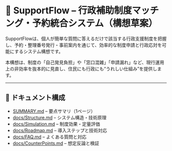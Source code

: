 # 📘 SupportFlow – 行政補助制度マッチング・予約統合システム（構想草案）

SupportFlowは、個人が簡単な質問に答えるだけで該当する行政支援制度を把握し、予約・整理番号発行・事前案内を通じて、効率的な制度申請と行政応対を可能にするシステム構想です。

本構想は、制度の「自己発見負担」や「窓口混雑」「申請漏れ」など、現行運用上の非効率を抜本的に見直し、住民にも行政にも“うれしい仕組み”を提供します。


---

## 📂 ドキュメント構成

- [SUMMARY.md](SUMMARY.md) – 要点サマリ（1ページ）
- [docs/Structure.md](docs/Structure.md) – システム構造・技術原理
- [docs/Simulation.md](docs/Simulation.md) – 制度効果・定量評価
- [docs/Roadmap.md](docs/Roadmap.md) – 導入ステップと技術対応
- [docs/FAQ.md](docs/FAQ.md) – よくある質問と対応
- [docs/CounterPoints.md](docs/CounterPoints.md) – 想定反論と検証

